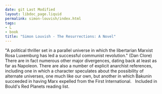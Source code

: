 ```yaml
---
date: git Last Modified
layout: libdoc_page.liquid
permalink: simon-louvish/index.html
tags:
- L
- book
title: "Simon Louvish - The Resurrections: A Novel"
---
```


"A political thriller set in a parallel universe in which the libertarian Marxist Rosa Luxemburg has led a successful communist revolution." (Dan Clore)  There are in fact numerous other major divergences, dating back at least as far  as Napoleon. There are also a number of explicit anarchist references, including  one in which a character speculates about the possibility of alternate  universes, one much like our own, but another in which Bakunin succeeded in  having Marx expelled from the First International.
 
Included in Bould's Red  Planets reading list.